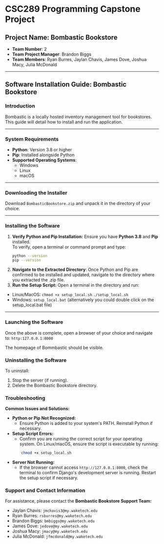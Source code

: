 # CSC289 Programming Capstone Project

## Project Name: Bombastic Bookstore
- **Team Number**: 2  
- **Team Project Manager**: Brandon Biggs  
- **Team Members**: Ryan Burres, Jaylan Chavis, James Dove, Joshua Macy, Julia McDonald  

---

## Software Installation Guide: Bombastic Bookstore

### **Introduction**
Bombastic is a locally hosted inventory management tool for bookstores. This guide will detail how to install and run the application.  

---

### **System Requirements**
- **Python**: Version 3.8 or higher  
- **Pip**: Installed alongside Python  
- **Supported Operating Systems**:  
  - Windows  
  - Linux  
  - macOS  

---

### **Downloading the Installer**
Download `BombasticBookstore.zip` and unpack it in the directory of your choice.

---

### **Installing the Software**
1. **Verify Python and Pip Installation:** Ensure you have **Python 3.8** and **Pip** installed.  
   To verify, open a terminal or command prompt and type:  
   ```bash
   python --version
   pip --version

2. **Navigate to the Extracted Directory**: Once Python and Pip are confirmed to be installed and updated, navigate to the directory where you extracted the .zip file. 
3. **Run the Setup Script:** Open a terminal in the directory and run:
- Linux/MacOS: `chmod +x setup_local.sh`
        `./setup_local.sh`
- Windows: `setup_local.bat` (alternatively you could double click on the setup_local.bat file)

---

### **Launching the Software**

Once the above is complete, open a browser of your choice and navigate to:
`http:127.0.0.1:8000`

The homepage of Bommbastic should be visible.

### **Uninstalling the Software**

To uninstall: 
1. Stop the server (if running).
2. Delete the Bombastic Bookstore directory.


### **Troubleshooting**

**Common Issues and Solutions:**
- **Python or Pip Not Recognized:**
    - Ensure Python is added to your system's PATH. Reinstall Python if necessary.
- **Setup Script Errors:**
    - Confirm you are running the correct script for your operating system. On Linux/macOS, ensure the script is executable by running:
    ```bash
        chmod +x setup_local.sh
- **Server Not Running:**
    - If the browser cannot access `http://127.0.0.1:8000`, check the terminal to confirm Django's development server is running. Restart the setup script if necessary. 

 

### **Support and Contact Information**

For assistance, please contact the **Bombastic Bookstore Support Team:**
- Jaylan Chavis: `jmchavis3@my.waketech.edu`
- Ryan Burres: `rsburres@my.waketech.edu`
- Brandon Biggs: `bmbiggs@my.waketech.edu`
- James Dove: `jedove@my.waketech.edu`
- Joshua Macy: `jmacy@my.waketech.edu`
- Julia McDonald: `jfmcdonald@my.waketech.edu`
